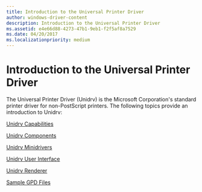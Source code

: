 ```yaml
---
title: Introduction to the Universal Printer Driver
author: windows-driver-content
description: Introduction to the Universal Printer Driver
ms.assetid: e4e66d88-4273-47b1-9eb1-f2f5af8a7529
ms.date: 04/20/2017
ms.localizationpriority: medium
---
```


# Introduction to the Universal Printer Driver





The Universal Printer Driver (Unidrv) is the Microsoft Corporation's standard printer driver for non-PostScript printers. The following topics provide an introduction to Unidrv:

[Unidrv Capabilities](unidrv-capabilities.md)

[Unidrv Components](unidrv-components.md)

[Unidrv Minidrivers](unidrv-minidrivers.md)

[Unidrv User Interface](unidrv-user-interface.md)

[Unidrv Renderer](unidrv-renderer.md)

[Sample GPD Files](sample-gpd-files.md)

 

 




